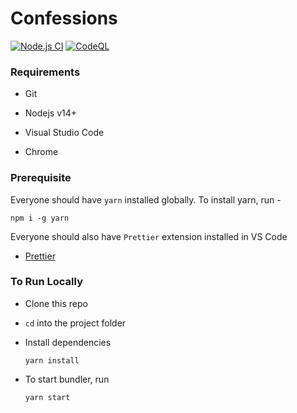 # Confessions

[![Node.js CI](https://github.com/DivideE-ConqueR/confessions-client/actions/workflows/nodejs-ci.yml/badge.svg)](https://github.com/DivideE-ConqueR/confessions-client/actions/workflows/nodejs-ci.yml)
[![CodeQL](https://github.com/DivideE-ConqueR/confessions-client/actions/workflows/codeql.yml/badge.svg)](https://github.com/DivideE-ConqueR/confessions-client/actions/workflows/codeql.yml)

### Requirements

- Git

- Nodejs v14+

- Visual Studio Code

- Chrome


### Prerequisite

Everyone should have `yarn` installed globally.
To install yarn, run -
```
npm i -g yarn
```

Everyone should also have `Prettier` extension installed in VS Code
- [Prettier](https://marketplace.visualstudio.com/items?itemName=esbenp.prettier-vscode)


### To Run Locally

- Clone this repo

- `cd` into the project folder

- Install dependencies
  ```
  yarn install
  ```

- To start bundler, run
  ```
  yarn start
  ```
